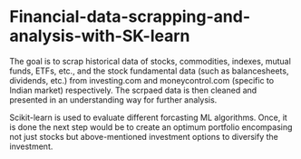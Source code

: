 # Financial-data-scrapping-and-analysis-with-SK-learn

The goal is to scrap historical data of stocks, commodities, indexes, mutual funds, ETFs, etc., and the stock fundamental data (such as balancesheets, dividends, etc.) from investing.com and moneycontrol.com (specific to Indian market) respectively. The scrpaed data is then cleaned and presented in an understanding way for further analysis. 

Scikit-learn is used to evaluate different forcasting ML algorithms. Once, it is done the next step would be to create an optimum portfolio encompasing not just stocks but above-mentioned investment options to diversify the investment.
